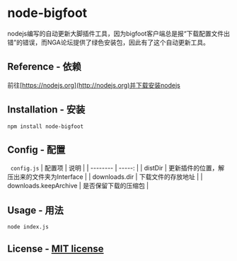 # node-bigfoot
nodejs编写的自动更新大脚插件工具，因为bigfoot客户端总是报“下载配置文件出错”的错误，而NGA论坛提供了绿色安装包，因此有了这个自动更新工具。

## Reference - 依赖
前往[https://nodejs.org](http://nodejs.org)并下载安装nodejs

## Installation - 安装
`npm install node-bigfoot`

## Config - 配置
` config.js`
| 配置项  | 说明 |
| --------   | -----:  |
| distDir | 更新插件的位置，解压出来的文件夹为Interface |
| downloads.dir | 下载文件的存放地址 |
| downloads.keepArchive | 是否保留下载的压缩包 |

## Usage - 用法
`node index.js`

## License - [MIT license](http://revolunet.mit-license.org/)